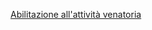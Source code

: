 [Abilitazione all'attività venatoria](/accesso-unico/schede/abilitazioneattivitavenatoria/cittadini/index.html)
